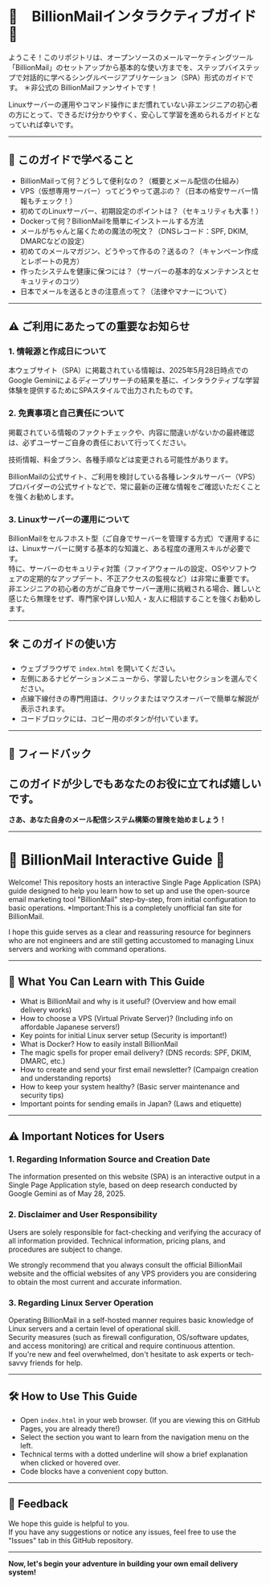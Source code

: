 # 📘　BillionMailインタラクティブガイド 🚀

ようこそ！このリポジトリは、オープンソースのメールマーケティングツール「BillionMail」のセットアップから基本的な使い方までを、ステップバイステップで対話的に学べるシングルページアプリケーション（SPA）形式のガイドです。
＊非公式の BillionMailファンサイトです！

Linuxサーバーの運用やコマンド操作にまだ慣れていない非エンジニアの初心者の方にとって、できるだけ分かりやすく、安心して学習を進められるガイドとなっていれば幸いです。

---

## 🌟 このガイドで学べること

- BillionMailって何？どうして便利なの？（概要とメール配信の仕組み）
- VPS（仮想専用サーバー）ってどうやって選ぶの？（日本の格安サーバー情報もチェック！）
- 初めてのLinuxサーバー、初期設定のポイントは？（セキュリティも大事！）
- Dockerって何？BillionMailを簡単にインストールする方法
- メールがちゃんと届くための魔法の呪文？（DNSレコード：SPF, DKIM, DMARCなどの設定）
- 初めてのメールマガジン、どうやって作るの？送るの？（キャンペーン作成とレポートの見方）
- 作ったシステムを健康に保つには？（サーバーの基本的なメンテナンスとセキュリティのコツ）
- 日本でメールを送るときの注意点って？（法律やマナーについて）

---

## ⚠️ ご利用にあたっての重要なお知らせ

### 1. 情報源と作成日について

本ウェブサイト（SPA）に掲載されている情報は、2025年5月28日時点でのGoogle Geminiによるディープリサーチの結果を基に、インタラクティブな学習体験を提供するためにSPAスタイルで出力されたものです。

### 2. 免責事項と自己責任について

掲載されている情報のファクトチェックや、内容に間違いがないかの最終確認は、必ずユーザーご自身の責任において行ってください。

技術情報、料金プラン、各種手順などは変更される可能性があります。

BillionMailの公式サイト、ご利用を検討している各種レンタルサーバー（VPS）プロバイダーの公式サイトなどで、常に最新の正確な情報をご確認いただくことを強くお勧めします。

### 3. Linuxサーバーの運用について

BillionMailをセルフホスト型（ご自身でサーバーを管理する方式）で運用するには、Linuxサーバーに関する基本的な知識と、ある程度の運用スキルが必要です。  
特に、サーバーのセキュリティ対策（ファイアウォールの設定、OSやソフトウェアの定期的なアップデート、不正アクセスの監視など）は非常に重要です。  
非エンジニアの初心者の方がご自身でサーバー運用に挑戦される場合、難しいと感じたら無理をせず、専門家や詳しい知人・友人に相談することを強くお勧めします。

---

## 🛠️ このガイドの使い方

- ウェブブラウザで `index.html` を開いてください。
- 左側にあるナビゲーションメニューから、学習したいセクションを選んでください。
- 点線下線付きの専門用語は、クリックまたはマウスオーバーで簡単な解説が表示されます。
- コードブロックには、コピー用のボタンが付いています。

---

## 💬 フィードバック
このガイドが少しでもあなたのお役に立てれば嬉しいです。  
---

**さあ、あなた自身のメール配信システム構築の冒険を始めましょう！**

---

# 📗 BillionMail Interactive Guide 🚀

Welcome! This repository hosts an interactive Single Page Application (SPA) guide designed to help you learn how to set up and use the open-source email marketing tool "BillionMail" step-by-step, from initial configuration to basic operations.
*Important:This is a completely unofficial fan site for BillionMail.

I hope this guide serves as a clear and reassuring resource for beginners who are not engineers and are still getting accustomed to managing Linux servers and working with command operations.

---

## 🌟 What You Can Learn with This Guide

- What is BillionMail and why is it useful? (Overview and how email delivery works)  
- How to choose a VPS (Virtual Private Server)? (Including info on affordable Japanese servers!)  
- Key points for initial Linux server setup (Security is important!)  
- What is Docker? How to easily install BillionMail  
- The magic spells for proper email delivery? (DNS records: SPF, DKIM, DMARC, etc.)  
- How to create and send your first email newsletter? (Campaign creation and understanding reports)  
- How to keep your system healthy? (Basic server maintenance and security tips)  
- Important points for sending emails in Japan? (Laws and etiquette)

---

## ⚠️ Important Notices for Users

### 1. Regarding Information Source and Creation Date

The information presented on this website (SPA) is an interactive output in a Single Page Application style, based on deep research conducted by Google Gemini as of May 28, 2025.

### 2. Disclaimer and User Responsibility

Users are solely responsible for fact-checking and verifying the accuracy of all information provided.
Technical information, pricing plans, and procedures are subject to change.  

We strongly recommend that you always consult the official BillionMail website and the official websites of any VPS providers you are considering to obtain the most current and accurate information.

### 3. Regarding Linux Server Operation

Operating BillionMail in a self-hosted manner requires basic knowledge of Linux servers and a certain level of operational skill.  
Security measures (such as firewall configuration, OS/software updates, and access monitoring) are critical and require continuous attention.  
If you're new and feel overwhelmed, don't hesitate to ask experts or tech-savvy friends for help.

---

## 🛠️ How to Use This Guide

- Open `index.html` in your web browser. (If you are viewing this on GitHub Pages, you are already there!)  
- Select the section you want to learn from the navigation menu on the left.  
- Technical terms with a dotted underline will show a brief explanation when clicked or hovered over.  
- Code blocks have a convenient copy button.

---

## 💬 Feedback

We hope this guide is helpful to you.  
If you have any suggestions or notice any issues, feel free to use the "Issues" tab in this GitHub repository.

---

**Now, let's begin your adventure in building your own email delivery system!**
